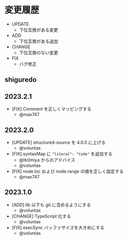 # 変更履歴

- UPDATE
    - 下位互換がある変更
- ADD
    - 下位互換がある追加
- CHANGE
    - 下位互換のない変更
- FIX
    - バグ修正

## shiguredo

## 2023.2.1

- [FIX] Comment を正しくマッピングする
    - @max747

## 2023.2.0

- [UPDATE] structured-source を 4.0.0 に上げる
    - @voluntas
- [FIX] syntaxMap に `"literal": "Code"` を追加する
    - @tk0miya からのアドバイス
    - @voluntas
- [FIX] node.loc および node.range の値を正しく設定する
    - @max747

## 2023.1.0

- [ADD] lib 以下も git に含めるようにする
    - @voluntas
- [CHANGE] TypeScript 化する
    - @voluntas
- [FIX] execSync バッファサイズを大きめにする
    - @voluntas
